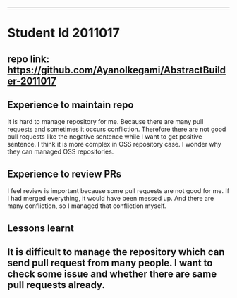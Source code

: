 ------------
# Student Id 2011017
## repo link: https://github.com/AyanoIkegami/AbstractBuilder-2011017
## Experience to maintain repo
It is hard to manage repository for me.
Because there are many pull requests and sometimes it occurs confliction.
Therefore there are not good pull requests like the negative sentence while I want to get positive sentence.
I think it is more complex in OSS repository case.
I wonder why they can managed OSS repositories.
## Experience to review PRs
I feel review is important because some pull requests are not good for me.
If I had merged everything, it would have been messed up.
And there are many confliction, so I managed that confliction myself.
## Lessons learnt
It is difficult to manage the repository which can send pull request from many people.
I want to check some issue and whether there are same pull requests already.
-------------